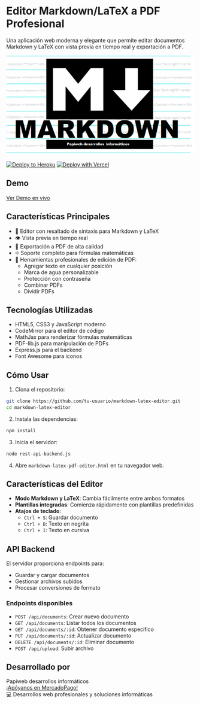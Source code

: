 # Editor Markdown/LaTeX a PDF Profesional

Una aplicación web moderna y elegante que permite editar documentos Markdown y LaTeX con vista previa en tiempo real y exportación a PDF.

![Logo Papiweb](/public/images/papiwebMarkDown.png)

[![Deploy to Heroku](https://www.herokucdn.com/deploy/button.svg)](https://heroku.com/deploy)
[![Deploy with Vercel](https://vercel.com/button)](https://vercel.com/new/clone?repository-url=https%3A%2F%2Fgithub.com%2Ftu-usuario%2Flatex-markdown-editor)

## Demo
[Ver Demo en vivo](https://tu-usuario.github.io/latex-markdown-editor)

## Características Principales

- 📝 Editor con resaltado de sintaxis para Markdown y LaTeX
- 👁️ Vista previa en tiempo real
- 📄 Exportación a PDF de alta calidad
- ➗ Soporte completo para fórmulas matemáticas
- 🎨 Herramientas profesionales de edición de PDF:
  - Agregar texto en cualquier posición
  - Marca de agua personalizable
  - Protección con contraseña
  - Combinar PDFs
  - Dividir PDFs

## Tecnologías Utilizadas

- HTML5, CSS3 y JavaScript moderno
- CodeMirror para el editor de código
- MathJax para renderizar fórmulas matemáticas
- PDF-lib.js para manipulación de PDFs
- Express.js para el backend
- Font Awesome para iconos

## Cómo Usar

1. Clona el repositorio:
```bash
git clone https://github.com/tu-usuario/markdown-latex-editor.git
cd markdown-latex-editor
```

2. Instala las dependencias:
```bash
npm install
```

3. Inicia el servidor:
```bash
node rest-api-backend.js
```

4. Abre `markdown-latex-pdf-editor.html` en tu navegador web.

## Características del Editor

- **Modo Markdown y LaTeX**: Cambia fácilmente entre ambos formatos
- **Plantillas integradas**: Comienza rápidamente con plantillas predefinidas
- **Atajos de teclado**:
  - `Ctrl + S`: Guardar documento
  - `Ctrl + B`: Texto en negrita
  - `Ctrl + I`: Texto en cursiva

## API Backend

El servidor proporciona endpoints para:
- Guardar y cargar documentos
- Gestionar archivos subidos
- Procesar conversiones de formato

### Endpoints disponibles

- `POST /api/documents`: Crear nuevo documento
- `GET /api/documents`: Listar todos los documentos
- `GET /api/documents/:id`: Obtener documento específico
- `PUT /api/documents/:id`: Actualizar documento
- `DELETE /api/documents/:id`: Eliminar documento
- `POST /api/upload`: Subir archivo

## Desarrollado por

Papiweb desarrollos informáticos  
[¡Apóyanos en MercadoPago!](https://link.mercadopago.com.ar/papiweb)  
💻 Desarrollos web profesionales y soluciones informáticas